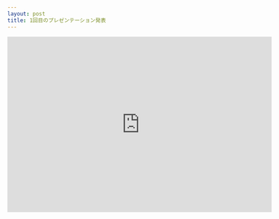 ```yaml
---
layout: post
title: 1回目のプレゼンテーション発表
---
```




<iframe width="600" height="400" src="https://www.youtube.com/embed/P3ZgykZZhWA" title="YouTube video player" frameborder="0" allow="accelerometer; autoplay; clipboard-write; encrypted-media; gyroscope; picture-in-picture" allowfullscreen></iframe>


